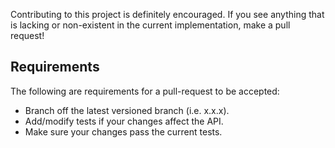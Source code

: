 Contributing to this project is definitely encouraged. If you see anything that is lacking or non-existent in the current implementation, make a pull request!

## Requirements
The following are requirements for a pull-request to be accepted:
* Branch off the latest versioned branch (i.e. x.x.x).
* Add/modify tests if your changes affect the API.
* Make sure your changes pass the current tests.
